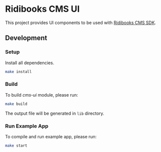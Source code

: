 # Ridibooks CMS UI
This project provides UI components to be used with [Ridibooks CMS SDK](https://github.com/ridi/cms-sdk).

## Development

### Setup
Install all dependencies.
```bash
make install
```

### Build
To build *cms-ui* module, please run:
```bash
make build
```
The output file will be generated in `lib` directory.

### Run Example App
To compile and run example app, please run:
```bash
make start
```
